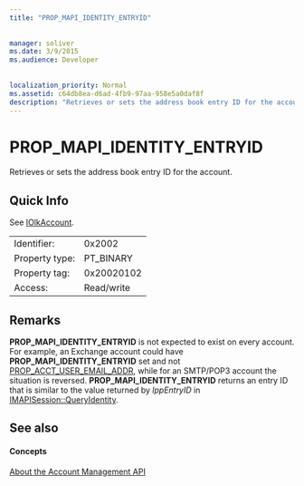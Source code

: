 ```yaml
---
title: "PROP_MAPI_IDENTITY_ENTRYID"
 
 
manager: soliver
ms.date: 3/9/2015
ms.audience: Developer
 
 
localization_priority: Normal
ms.assetid: c64db8ea-d6ad-4fb9-97aa-958e5a0daf8f
description: "Retrieves or sets the address book entry ID for the account."
---
```


# PROP_MAPI_IDENTITY_ENTRYID

Retrieves or sets the address book entry ID for the account.
  
## Quick Info

See [IOlkAccount](iolkaccount.md).
  
|||
|:-----|:-----|
|Identifier:  <br/> |0x2002  <br/> |
|Property type:  <br/> |PT_BINARY  <br/> |
|Property tag:  <br/> |0x20020102  <br/> |
|Access:  <br/> |Read/write  <br/> |
   
## Remarks

 **PROP_MAPI_IDENTITY_ENTRYID** is not expected to exist on every account. For example, an Exchange account could have **PROP_MAPI_IDENTITY_ENTRYID** set and not [PROP_ACCT_USER_EMAIL_ADDR](prop_acct_user_email_addr.md), while for an SMTP/POP3 account the situation is reversed. **PROP_MAPI_IDENTITY_ENTRYID** returns an entry ID that is similar to the value returned by  _lppEntryID_ in [IMAPISession::QueryIdentity](http://msdn.microsoft.com/library/a2cdda90-5457-49a7-b98c-7273ffe5cbbc%28Office.15%29.aspx). 
  
## See also

#### Concepts

[About the Account Management API](about-the-account-management-api.md)

